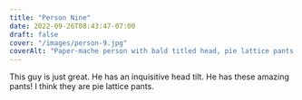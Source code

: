 ```yaml
---
title: "Person Nine"
date: 2022-09-26T08:43:47-07:00
draft: false
cover: "/images/person-9.jpg"
coverAlt: "Paper-mache person with bald titled head, pie lattice pants."
---
```


This guy is just great. He has an inquisitive head tilt. He has these amazing pants! I think they are pie lattice pants.
